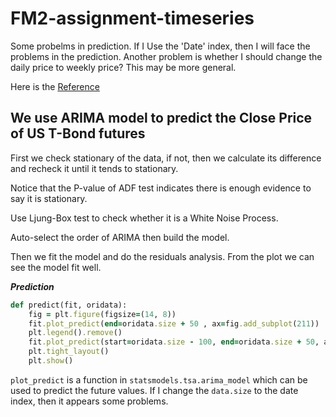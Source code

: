 # FM2-assignment-timeseries
Some probelms in prediction. If I Use the 'Date' index, then I will face the problems in the prediction.
Another problem is whether I should change the daily price to weekly price? This may be more general. 

Here is the [Reference](http://web.vu.lt/mif/a.buteikis/wp-content/uploads/2019/02/02_StationaryTS_Python.html)

**We use ARIMA model to predict the Close Price of US T-Bond futures**
----
First we check stationary of the data, if not, then we calculate its difference and recheck it until it tends to stationary.

Notice that the P-value of ADF test indicates there is enough evidence to say it is stationary.

Use Ljung-Box test to check whether it is a White Noise Process.

Auto-select the order of ARIMA then build the model.

Then we fit the model and do the residuals analysis. From the plot we can see the model fit well.

***Prediction***

```ruby
def predict(fit, oridata):
    fig = plt.figure(figsize=(14, 8))
    fit.plot_predict(end=oridata.size + 50 , ax=fig.add_subplot(211))
    plt.legend().remove()
    fit.plot_predict(start=oridata.size - 100, end=oridata.size + 50, ax=fig.add_subplot(212))
    plt.tight_layout()
    plt.show()
```

`plot_predict` is a function in `statsmodels.tsa.arima_model` which can be used to predict the future values.
If I change the `data.size` to the date index, then it appears some problems.










